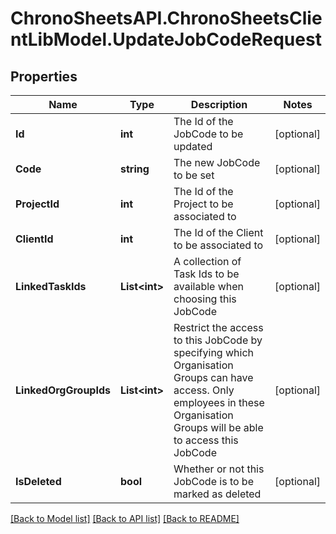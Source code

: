 
# ChronoSheetsAPI.ChronoSheetsClientLibModel.UpdateJobCodeRequest

## Properties

Name | Type | Description | Notes
------------ | ------------- | ------------- | -------------
**Id** | **int** | The Id of the JobCode to be updated | [optional] 
**Code** | **string** | The new JobCode to be set | [optional] 
**ProjectId** | **int** | The Id of the Project to be associated to | [optional] 
**ClientId** | **int** | The Id of the Client to be associated to | [optional] 
**LinkedTaskIds** | **List&lt;int&gt;** | A collection of Task Ids to be available when choosing this JobCode | [optional] 
**LinkedOrgGroupIds** | **List&lt;int&gt;** | Restrict the access to this JobCode by specifying which Organisation Groups can have access.  Only employees in these Organisation Groups will be able to access this JobCode | [optional] 
**IsDeleted** | **bool** | Whether or not this JobCode is to be marked as deleted | [optional] 

[[Back to Model list]](../README.md#documentation-for-models)
[[Back to API list]](../README.md#documentation-for-api-endpoints)
[[Back to README]](../README.md)

